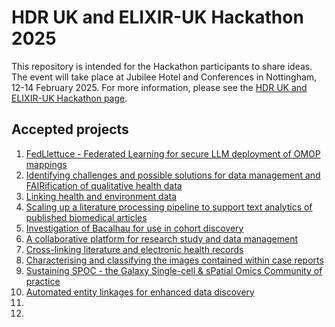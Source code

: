 # HDR UK and ELIXIR-UK Hackathon 2025
This repository is intended for the Hackathon participants to share ideas. The event will take place at Jubilee Hotel and Conferences in Nottingham, 12-14 February 2025. For more information, please see the [HDR UK and ELIXIR-UK Hackathon page](https://www.hdruk.ac.uk/research/research-data-infrastructure/hdr-uk-and-elixir-uk-hackathon/).

## Accepted projects


1. [FedLlettuce - Federated Learning for secure LLM deployment of OMOP mappings](1.md)
2. [Identifying challenges and possible solutions for data management and FAIRification of qualitative health data](2.md)
3. [Linking health and environment data](3.md)
4. [Scaling up a literature processing pipeline to support text analytics of published biomedical articles](4.md)
5. [Investigation of Bacalhau for use in cohort discovery](5.md)
6. [A collaborative platform for research study and data management](6.md)
7. [Cross-linking literature and electronic health records](7.md)
8. [Characterising and classifying the images contained within case reports](8.md)
9. [Sustaining SPOC - the Galaxy Single-cell & sPatial Omics Community of practice](9.md)
10. [Automated entity linkages for enhanced data discovery](10.md)
11. 
12. 
